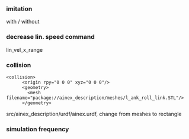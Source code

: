 ### imitation 
with / without

### decrease lin. speed command
lin_vel_x_range

### collision 
```
<collision>
      <origin rpy="0 0 0" xyz="0 0 0"/>
      <geometry>
        <mesh filename="package://ainex_description/meshes/l_ank_roll_link.STL"/>
      </geometry>
```
src/ainex_description/urdf/ainex.urdf, change from meshes to rectangle

### simulation frequency
